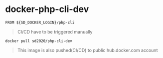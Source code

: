 # docker-php-cli-dev

```
FROM ${SD_DOCKER_LOGIN}/php-cli
```

> CI/CD have to be triggered manually

```
docker pull sd2020/php-cli-dev
```

> This image is also pushed(CI/CD) to public hub.docker.com account
